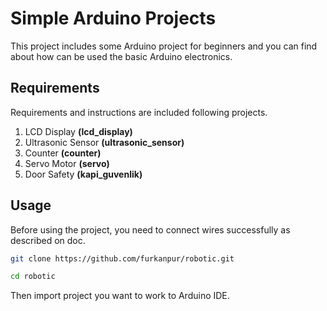 # Simple Arduino Projects
This project includes some Arduino project for beginners and you can find about how can be used the basic Arduino electronics. 

## Requirements
Requirements and instructions are included following projects.

1. LCD Display **(lcd_display)**
2. Ultrasonic Sensor **(ultrasonic_sensor)**
3. Counter **(counter)**
4. Servo Motor **(servo)**
5. Door Safety **(kapi_guvenlik)**

## Usage
Before using the project, you need to connect wires successfully as described on doc.

```sh 
git clone https://github.com/furkanpur/robotic.git

cd robotic
```

Then import project you want to work to Arduino IDE.
